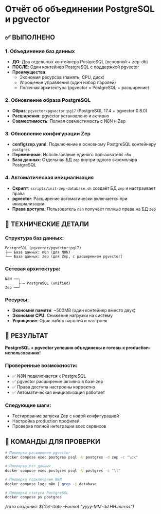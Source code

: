# Отчёт об объединении PostgreSQL и pgvector

## ✅ ВЫПОЛНЕНО

### 1. Объединение баз данных
- **ДО**: Два отдельных контейнера PostgreSQL (основной + zep-db)
- **ПОСЛЕ**: Один контейнер PostgreSQL с поддержкой pgvector
- **Преимущества**: 
  - Экономия ресурсов (память, CPU, диск)
  - Упрощение управления (один набор паролей)
  - Логичная архитектура (pgvector = PostgreSQL + расширение)

### 2. Обновление образа PostgreSQL
- **Образ**: `pgvector/pgvector:pg17` (PostgreSQL 17.4 + pgvector 0.8.0)
- **Расширения**: pgvector установлено и активно
- **Совместимость**: Полная совместимость с N8N и Zep

### 3. Обновление конфигурации Zep
- **config/zep.yaml**: Подключение к основному PostgreSQL контейнеру `postgres`
- **Переменные**: Использование единого пользователя `n8n` 
- **База данных**: Отдельная БД `zep` внутри одного экземпляра PostgreSQL

### 4. Автоматическая инициализация
- **Скрипт**: `scripts/init-zep-database.sh` создаёт БД `zep` и настраивает права
- **pgvector**: Расширение автоматически включается при инициализации
- **Права доступа**: Пользователь `n8n` получает полные права на БД `zep`

## 🔧 ТЕХНИЧЕСКИЕ ДЕТАЛИ

### Структура баз данных:
```
PostgreSQL (pgvector/pgvector:pg17)
├── База данных: n8n (для N8N)
└── База данных: zep (для Zep, с расширением pgvector)
```

### Сетевая архитектура:
```
N8N ──┐
      ├─→ PostgreSQL (unified)
Zep ──┘
```

### Ресурсы:
- **Экономия памяти**: ~500MB (один контейнер вместо двух)
- **Экономия CPU**: Снижение нагрузки на систему
- **Упрощение**: Один набор паролей и настроек

## 🎯 РЕЗУЛЬТАТ

**PostgreSQL + pgvector успешно объединены и готовы к production-использованию!**

### Проверенные возможности:
- ✅ N8N подключается к PostgreSQL
- ✅ pgvector расширение активно в базе zep
- ✅ Права доступа настроены корректно
- ✅ Автоматическая инициализация работает

### Следующие шаги:
- Тестирование запуска Zep с новой конфигурацией
- Настройка production профилей
- Проверка полной интеграции всех сервисов

## 📝 КОМАНДЫ ДЛЯ ПРОВЕРКИ

```bash
# Проверка расширения pgvector
docker compose exec postgres psql -U postgres -d zep -c "\dx"

# Проверка баз данных
docker compose exec postgres psql -U postgres -c "\l"

# Проверка подключения N8N
docker compose logs n8n | grep -i database

# Проверка статуса PostgreSQL
docker compose ps postgres
```

*Дата создания: $(Get-Date -Format "yyyy-MM-dd HH:mm:ss")*
